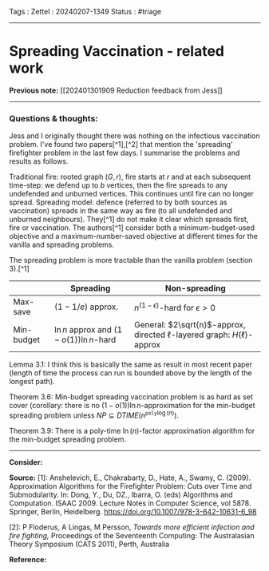 Tags :
Zettel :  20240207-1349
Status : #triage 

-----

# Spreading Vaccination - related work

**Previous note:** [[202401301909 Reduction feedback from Jess]]

-----

### Questions & thoughts:

Jess and I originally thought there was nothing on the infectious vaccination problem. I've found two papers[^1],[^2] that mention the 'spreading' firefighter problem in the last few days. I summarise the problems and results as follows.

Traditional fire: rooted graph $(G, r)$, fire starts at $r$ and at each subsequent time-step: we defend up to $b$ vertices, then the fire spreads to any undefended and unburned vertices. This continues until fire can no longer spread. Spreading model: defence (referred to by both sources as vaccination) spreads in the same way as fire (to all undefended and unburned neighbours). They[^1] do not make it clear which spreads first, fire or vaccination. The authors[^1] consider both a minimum-budget-used objective and a maximum-number-saved objective at different times for the vanilla and spreading problems.

The spreading problem is more tractable than the vanilla problem (section 3).[^1]

|  | Spreading | Non-spreading |
| ---- | ---- | ---- |
| Max-save | $(1-1/e)$ approx. | $n^{(1-\epsilon)}$-hard for $\epsilon>0$ |
| Min-budget | $\ln n$ approx and $(1-o(1))\ln n$-hard | General: $2\sqrt{n}$-approx, directed $\ell$-layered graph: $H(\ell)$-approx |
  
Lemma 3.1: I think this is basically the same as result in most recent paper (length of time the process can run is bounded above by the length of the longest path).

Theorem 3.6: Min-budget spreading vaccination problem is as hard as set cover (corollary: there is no $(1-o(1))\ln n$-approximation for the min-budget spreading problem unless $NP\subseteq DTIME(n^{\texttt{poly}\log(n)})$. 

Theorem 3.9: There is a poly-time $\ln(n)$-factor approximation algorithm for the min-budget spreading problem.





-----
 
**Consider:**


**Source:** 
[1]: Anshelevich, E., Chakrabarty, D., Hate, A., Swamy, C. (2009). Approximation Algorithms for the Firefighter Problem: Cuts over Time and Submodularity. In: Dong, Y., Du, DZ., Ibarra, O. (eds) Algorithms and Computation. ISAAC 2009. Lecture Notes in Computer Science, vol 5878. Springer, Berlin, Heidelberg. https://doi.org/10.1007/978-3-642-10631-6_98

[2]: P Floderus, A Lingas, M Persson, *Towards more efficient infection and fire fighting,* Proceedings of the Seventeenth Computing: The Australasian Theory Symposium (CATS 2011), Perth, Australia



**Reference:** 
